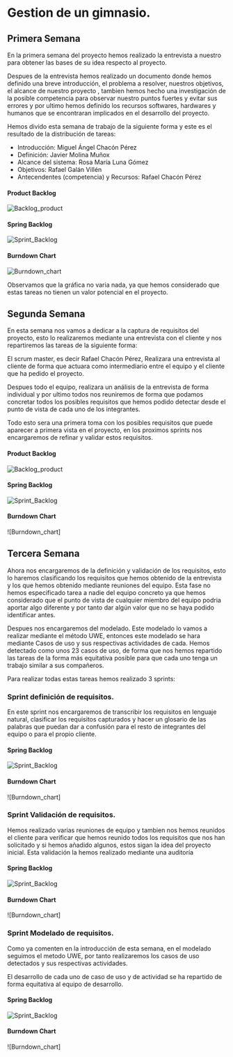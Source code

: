 # Gestion de un gimnasio.

## Primera Semana
En la primera semana del proyecto hemos realizado la entrevista a nuestro para obtener las bases de su idea respecto al proyecto.

Despues de la entrevista hemos realizado un documento donde hemos definido una breve introducción, el problema a resolver, nuestros objetivos, el alcance de nuestro proyecto
, tambien hemos hecho una investigación de la posible competencia para observar nuestro puntos fuertes y evitar sus errores y por ultimo hemos definido los recursos softwares,
hardwares y humanos que se encontraran implicados en el desarrollo del proyecto.

Hemos divido esta semana de trabajo de la siguiente forma y este es el resultado de la distribución de tareas:

  * Introducción: Miguel Ángel Chacón Pérez
  * Definición: Javier Molina Muñox
  * Alcance del sistema: Rosa María Luna Gómez
  * Objetivos: Rafael Galán Villén
  * Antecendentes (competencia) y Recursos: Rafael Chacón Pérez


#### Product Backlog
![Backlog_product](/SCRUM/CapturasSprint/backlogpractica1.png)
#### Spring Backlog
![Sprint_Backlog](/SCRUM/CapturasSprint/sprintbacklog1.png)
#### Burndown Chart
![Burndown_chart](/SCRUM/CapturasSprint/burndownchart1.png)

Observamos que la gráfica no varia nada, ya que hemos considerado que estas tareas no tienen un valor potencial en el proyecto.

## Segunda Semana

En esta semana nos vamos a dedicar a la captura de requisitos del proyecto, esto lo realizaremos mediante una entrevista con el cliente y nos repartiremos las tareas de la siguiente forma:

El scrum master, es decir Rafael Chacón Pérez, Realizara una entrevista al cliente de forma que actuara como intermediario entre el equipo y el cliente que ha pedido el proyecto.

Despues todo el equipo, realizara un análisis de la entrevista de forma individual y por ultimo todos nos reuniremos de forma que podamos concretar todos los posibles requisitos que hemos podido detectar desde el punto de vista de cada uno de los integrantes.

Todo esto sera una primera toma con los posibles requisitos que puede aparecer a primera vista en el proyecto, en los proximos sprints nos encargaremos de refinar y validar estos requisitos.

#### Product Backlog
![Backlog_product](/SCRUM/CapturasSprint/backlogsprint2.png)
#### Spring Backlog
![Sprint_Backlog](/SCRUM/CapturasSprint/sprintbacklog2.png)
#### Burndown Chart
![Burndown_chart]

## Tercera Semana

Ahora nos encargaremos de la definición y validación de los requisitos, esto lo haremos clasificando los requisitos que hemos obtenido de la entrevista y los que hemos obtenido mediante reuniones del equipo. Esta fase no hemos especificado tarea a nadie del equipo concreto ya que hemos considerado que el punto de vista de cualquier miembro del equipo podria aportar algo diferente y por tanto dar algún valor que no se haya podido identificar antes.

Despues nos encargaremos del modelado. Este modelado lo vamos a realizar mediante el método UWE, entonces este modelado se hara mediante Casos de uso y sus respectivas actividades de cada. Hemos detectado como unos 23 casos de uso, de forma que nos hemos repartido las tareas de la forma más equitativa posible para que cada uno tenga un trabajo similar a sus compañeros.

Para realizar todas estas tareas hemos realizado 3 sprints:

### Sprint definición de requisitos.

En este sprint nos encargaremos de transcribir los requisitos en lenguaje natural, clasificar los requisitos capturados y hacer un glosario de las palabras que puedan dar a confusión para el resto de integrantes del equipo o para el propio cliente.

#### Spring Backlog
![Sprint_Backlog](/SCRUM/CapturasSprint/sprintbacklog2.png)
#### Burndown Chart
![Burndown_chart]

### Sprint Validación de requisitos.

Hemos realizado varias reuniones de equipo y tambien nos hemos reunidos el cliente para verificar que hemos reunido todos los requisitos que nos han solicitado y si hemos añadido algunos, estos sigan la idea del proyecto inicial. Esta validación la hemos realizado mediante una auditoría

#### Spring Backlog
![Sprint_Backlog](/SCRUM/CapturasSprint/sprintbacklog2.png)
#### Burndown Chart
![Burndown_chart]

### Sprint Modelado de requisitos.

Como ya comenten en la introducción de esta semana, en el modelado seguimos el metodo UWE, por tanto realizaremos los casos de uso detectados y sus respectivas actividades.

El desarrollo de cada uno de caso de uso y de actividad se ha repartido de forma equitativa al equipo de desarrollo.

#### Spring Backlog
![Sprint_Backlog](/SCRUM/CapturasSprint/sprintbacklog2.png)
#### Burndown Chart
![Burndown_chart]


